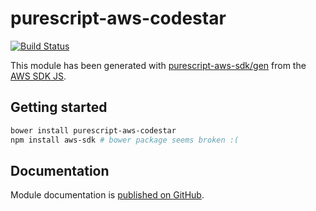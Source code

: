 # purescript-aws-codestar

[![Build Status](https://app.wercker.com/status/5909b9e96d1080804b17a28f72f87b6b/s/master)](https://app.wercker.com/project/byKey/5909b9e96d1080804b17a28f72f87b6b)

This module has been generated with [purescript-aws-sdk/gen](https://github.com/purescript-aws-sdk/gen) from the [AWS SDK JS](https://github.com/aws/aws-sdk-js).

## Getting started

```sh
bower install purescript-aws-codestar
npm install aws-sdk # bower package seems broken :(
```

## Documentation

Module documentation is [published on GitHub](https://github.com/purescript-aws-sdk/purescript-aws-codestar/tree/master/docs).
